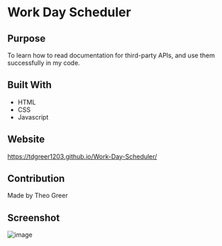 # Work Day Scheduler
 
## Purpose

To learn how to read documentation for third-party APIs, and use them successfully in my code. 

## Built With

* HTML
* CSS
* Javascript

## Website

https://tdgreer1203.github.io/Work-Day-Scheduler/

## Contribution

Made by Theo Greer

## Screenshot

![image](https://user-images.githubusercontent.com/3397997/178162106-1c790250-2f24-44c7-b03f-af45f830a8d3.png)
